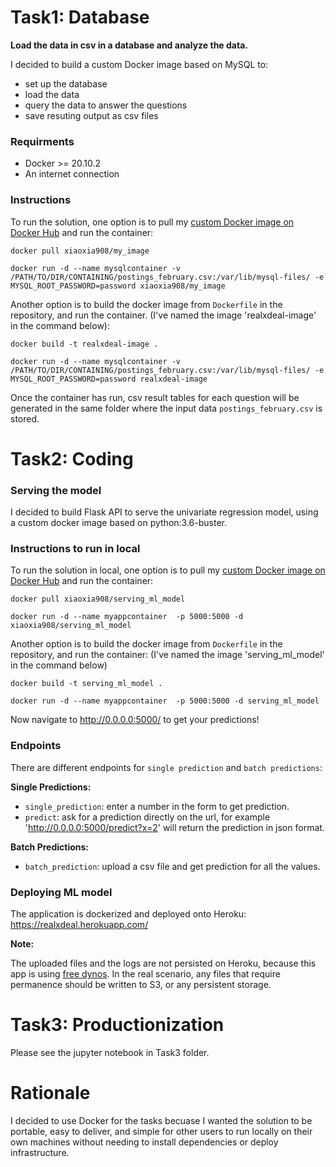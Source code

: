 
# Task1: Database

**Load the data in csv in a database and analyze the data.**

I decided to build a custom Docker image based on MySQL to: 

- set up the database
- load the data
- query the data to answer the questions 
- save resuting output as csv files

### Requirments

- Docker >= 20.10.2
- An internet connection

### Instructions

To run the solution, one option is to pull my [custom Docker image on Docker Hub](https://hub.docker.com/r/xiaoxia908/my_image) and run the container:

```
docker pull xiaoxia908/my_image

docker run -d --name mysqlcontainer -v /PATH/TO/DIR/CONTAINING/postings_february.csv:/var/lib/mysql-files/ -e MYSQL_ROOT_PASSWORD=password xiaoxia908/my_image
```

Another option is to build the docker image from `Dockerfile` in the repository, and run the container.
(I've named the image 'realxdeal-image' in the command below):

```
docker build -t realxdeal-image .

docker run -d --name mysqlcontainer -v /PATH/TO/DIR/CONTAINING/postings_february.csv:/var/lib/mysql-files/ -e MYSQL_ROOT_PASSWORD=password realxdeal-image
```

Once the container has run, csv result tables for each question will be generated in the same folder where the input data `postings_february.csv` is stored. 


# Task2: Coding

### Serving the model

I decided to build Flask API to serve the univariate regression model, using a custom docker image based on python:3.6-buster.  

### Instructions to run in local

To run the solution in local, one option is to pull my [custom Docker image on Docker Hub](https://hub.docker.com/r/xiaoxia908/serving_ml_model) and run the container:

```
docker pull xiaoxia908/serving_ml_model

docker run -d --name myappcontainer  -p 5000:5000 -d xiaoxia908/serving_ml_model
```

Another option is to build the docker image from `Dockerfile` in the repository, and run the container:
(I've named the image 'serving_ml_model' in the command below)

```
docker build -t serving_ml_model .

docker run -d --name myappcontainer  -p 5000:5000 -d serving_ml_model
```

Now navigate to http://0.0.0.0:5000/ to get your predictions!

### Endpoints

There are different endpoints for `single prediction` and `batch predictions`:

**Single Predictions:**

- `single_prediction`: enter a number in the form to get prediction.
- `predict`: ask for a prediction directly on the url, for example 
'http://0.0.0.0:5000/predict?x=2' will return the prediction in json format.

    
**Batch Predictions:** 

- `batch_prediction`: upload a csv file and get prediction for all the values. 


### Deploying ML model

The application is dockerized and deployed onto Heroku:  https://realxdeal.herokuapp.com/

**Note:** 

The uploaded files and the logs are not persisted on Heroku, because this app is using [free dynos](https://devcenter.heroku.com/articles/dynos#ephemeral-filesystem). In the real scenario, any files that require permanence should be written to S3, or any persistent storage. 


# Task3: Productionization

Please see the jupyter notebook in Task3 folder.


# Rationale

I decided to use Docker for the tasks becuase I wanted the solution to be portable, easy to deliver, and simple for other users to run locally on their own machines without needing to install dependencies or deploy infrastructure.

